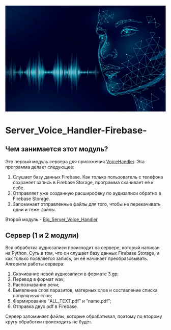![photo](https://github.com/TerreDHermes/TerreDHermes/blob/main/assets/voicehandler.png)
# Server_Voice_Handler-Firebase-
## Чем занимается этот модуль?
Это первый модуль сервера для приложения [VoiceHandler](https://github.com/TerreDHermes/VoiceHandler). Эта программа делает следующее:
1. Слушает базу данных Firebase. Как только пользователь с телефона сохраняет запись в Firebase Storage, программа скачивает её к себе.
2. Отправляет уже созданную расширофвку по аудизаписи обратно в Firebase Storage.
3. Запоминает отправленные файлы для того, чтобы не перекачивать одни и теже файлы.

Второй модуль - [Big_Server_Voice_Handler](https://github.com/TerreDHermes/Big_Server_Voice_Handler)

## Сервер (1 и 2 модули)
Вся обработка аудиозаписи происходит на сервере, который написан на Python. Суть в том, что он слушает базу данных Firebase Storage, и как только появляется запись, он её начинает преобразовывать.
Алгоритм работы сервера:
1.	Скачивание новой аудиозаписи в формате 3.gp;
2.	Перевод в формат wav;
3.	Распознавание речи;
4.	Выявление слов паразитов, матерных слов и составление списка популярных слов;
5.	Формирование “ALL_TEXT.pdf” и “name.pdf”;
6.	Отправка двух pdf в Firebase.

Сервер запоминает файлы, которые обрабатывал, поэтому по второму кругу обработки происходить не будет.
